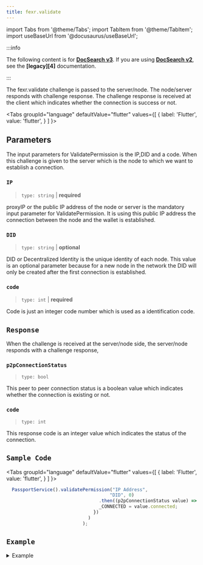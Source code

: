 ```yaml
---
title: fexr.validate
---
```


import Tabs from '@theme/Tabs';
import TabItem from '@theme/TabItem';
import useBaseUrl from '@docusaurus/useBaseUrl';

:::info

The following content is for **[DocSearch v3][2]**. If you are using **[DocSearch v2][3]**, see the **[legacy][4]** documentation.

:::


The fexr.validate challenge is passed to the server/node. The node/server responds with challenge response. The challenge response is received at the client which indicates whether the connection is success or not. 


<Tabs
  groupId="language"
  defaultValue="flutter"
  values={[
    { label: 'Flutter', value: 'flutter', }
  ]
}>
<TabItem value="flutter">

## Parameters

The input parameters for ValidatePermission is the IP,DID and a code. When this challenge is given to the server which is the node to which we want to establish a connection.

### `IP`

> `type: string` | **required**

proxyIP or the public IP address of the node or server is the mandatory input parameter for ValidatePermission. It is using this public IP address the connection between the node and the wallet is established.

### `DID`

> `type: string` | **optional**

DID or Decentralized Identity is the unique identity of each node. This value is an optional parameter because for a new node in the network the DID will only be created after the first connection is established.

### `code`

> `type: int` | **required**

Code is just an integer code number which is used as a identification code.


## `Response`

When the challenge is received at the server/node side, the server/node responds with a challenge response,

### `p2pConnectionStatus`

> `type: bool `

This peer to peer connection status is a boolean value which indicates whether the connection is existing or not.


### `code`

> `type: int `

This response code is an integer value which indicates the status of the connection.

## `Sample Code`

<Tabs
  groupId="language"
  defaultValue="flutter"
  values={[
    { label: 'Flutter', value: 'flutter', }
  ]
}>
<TabItem value="flutter">

```js
  PassportService().validatePermission("IP Address",
                                      "DID", 0)
                                  .then((p2pConnectionStatus value) => setState(() {
                                  _CONNECTED = value.connected;
                                })
                              )
                            );
```

</TabItem>
</Tabs>



## `Example`





<details><summary>Example</summary>
<div>

```ts
Future<p2pConnectionStatus> validatePermission(
      String proxyIP, String dID, int code) async {
    p2pConnectionStatus response;
    final channel = ClientChannel(
      proxyIP,
      port: Const.PORT,
      options: ChannelOptions(
        credentials: ChannelCredentials.insecure(),
        codecRegistry:
            CodecRegistry(codecs: const [GzipCodec(), IdentityCodec()]),
      ),
    );

    stub = POPServiceClient(channel,
        options: CallOptions(timeout: Duration(seconds: 10)));

    try {
      response = await stub
          .validatePermission(web3WalletPermission(dID: dID, code: code, payload: ""));
      // result = response.toString();
    } catch (e) {
      return p2pConnectionStatus(
          connected: false, code: 404, message: e.toString());
    }
    await channel.shutdown();
    return response;
  }
```

</div>
</details>

</TabItem>
</Tabs>




[1]: https://www.algolia.com/doc/ui-libraries/autocomplete/introduction/what-is-autocomplete/
[2]: https://github.com/algolia/docsearch/
[3]: https://github.com/algolia/docsearch/tree/master
[5]: https://developer.mozilla.org/en-US/docs/Web/CSS/CSS_Selectors
[6]: https://developer.mozilla.org/en-US/docs/Web/API/HTMLElement
[7]: https://www.algolia.com/doc/api-reference/search-api-parameters/
[8]: https://github.com/algolia/docsearch/blob/main/packages/docsearch-react/src/Hit.tsx
[9]: https://codesandbox.io/s/docsearch-v3-debounced-search-gnx87
[10]: https://www.algolia.com/doc/api-client/getting-started/what-is-the-api-client/javascript/?client=javascript
[11]: https://www.algolia.com/doc/ui-libraries/autocomplete/core-concepts/keyboard-navigation/
